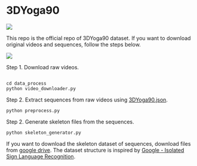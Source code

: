 # 3DYoga90
![](./pose_hierarchy.png)

This repo is the official repo of 3DYoga90 dataset. If you want to download original videos and sequences, follow the steps below. 

![](./process_flow.png)

Step 1. Download raw videos.

```

cd data_process
python video_downloader.py

```

Step 2. Extract sequences from raw videos using [3DYoga90.json](https://github.com/seonokkim/3DYoga90/blob/main/data/3DYoga90.json).

```
python preprocess.py

```

Step 2. Generate skeleton files from the sequences.

```
python skeleton_generator.py

```

 If you want to download the skeleton dataset of sequences, download files from [google drive](https://drive.google.com/drive/folders/11SOWVJ5CF5pbkftMqogVP5Pkyg88hbau?usp=sharing). The dataset structure is inspired by [Google - Isolated Sign Language Recognition](https://www.kaggle.com/competitions/asl-signs/data?select=train_landmark_files).
